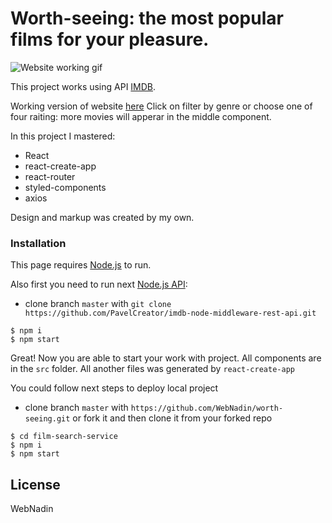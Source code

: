 # Worth-seeing: the most popular films for your pleasure.

![Website working gif](https://github.com/WebNadin/worth-seeing/raw/master/film-search-service/readme-image.gif)

This project works using API [IMDB](https://www.imdb.com/).

Working version of website [here](http://worth-seeing.inf.ua/)
 Click on filter by genre or choose one of four raiting: more movies will apperar in the middle component.

 In this project I mastered:
 - React
 - react-create-app
 - react-router
 - styled-components
 - axios

 Design and markup was created by my own.


### Installation

This page requires [Node.js](https://nodejs.org/) to run.

Also first you need to run next [Node.js API](https://nodejs.org/):
- clone branch `master` with `git clone https://github.com/PavelCreator/imdb-node-middleware-rest-api.git`
 ```
$ npm i
$ npm start
```

Great! Now you are able to start your work with project.
All components are in the `src` folder. All another files was generated by `react-create-app`

You could follow next steps to deploy local project
 - clone branch `master` with `https://github.com/WebNadin/worth-seeing.git` or fork it and then clone it from your forked repo

 ```
$ cd film-search-service
$ npm i
$ npm start
```


License
----

WebNadin
